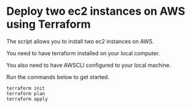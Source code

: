 # Deploy two ec2 instances on AWS using Terraform

The script allows you to install two ec2 instances on AWS.

You need to have terraform installed on your local computer.

You also need to have AWSCLI configured to your local machine.


Run the commands below to get started.
```ShellSession
terraform init
terraform plan
terraform apply

```

